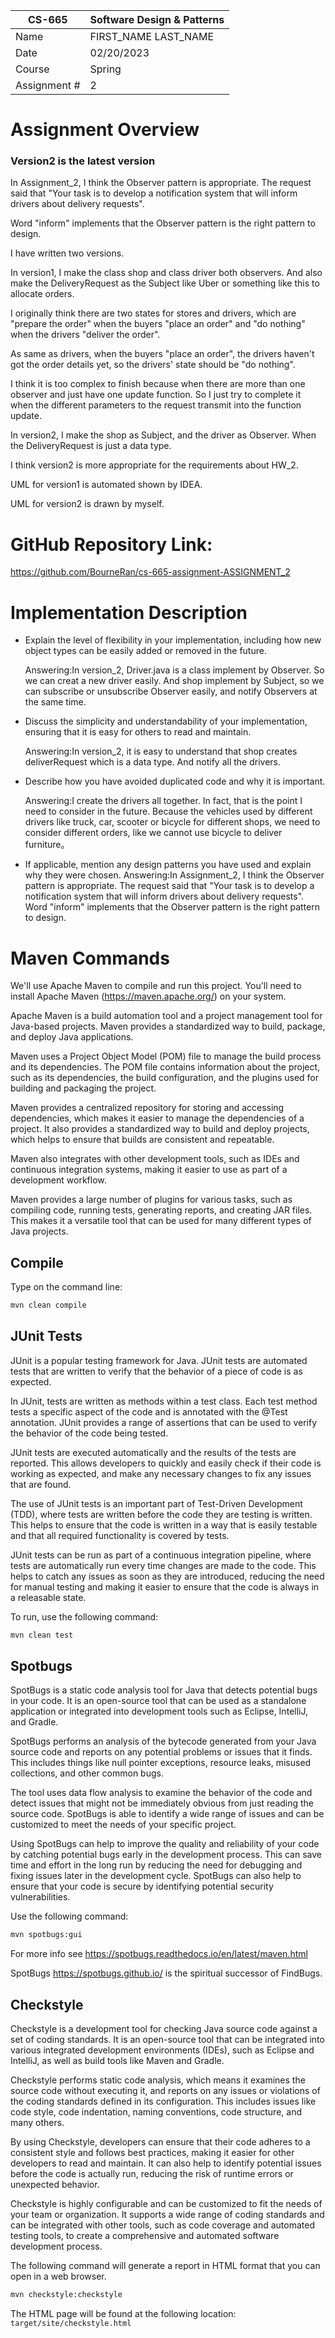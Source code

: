 
| CS-665       | Software Design & Patterns |
|--------------|------------|
| Name         | FIRST_NAME LAST_NAME |
| Date         | 02/20/2023 |
| Course       | Spring     |
| Assignment # | 2          |

# Assignment Overview
### Version2 is the latest version

In Assignment_2, I think the Observer pattern is appropriate.
The request said that "Your task is to develop a
notification system that will inform drivers about delivery requests".

Word "inform" implements that the Observer pattern is the right pattern to design.

I have written two versions.

In version1, I make the class shop and class driver both observers. And also make the DeliveryRequest as the
Subject like Uber or something like this to allocate orders.

I originally think there are two states for stores and drivers, which are "prepare the order"
when the buyers "place an order" and "do nothing" when the drivers "deliver the order".

As same as drivers, when the buyers "place an order", the drivers haven't got the order details yet,
so the drivers' state should be "do nothing".

I think it is too complex to finish because when there are more than one
observer and just have one update function. So I
just try to complete it when the different parameters to the request transmit into the
function update.

In version2, I make the shop as Subject, and the driver as Observer.
When the DeliveryRequest is just a data type.

I think version2 is more appropriate for the requirements about HW_2.

UML for version1 is automated shown by IDEA.

UML for version2 is drawn by myself.


# GitHub Repository Link:
https://github.com/BourneRan/cs-665-assignment-ASSIGNMENT_2

# Implementation Description 

- Explain the level of flexibility in your implementation, including how new object types can
be easily added or removed in the future.

  Answering:In version_2, Driver.java is a class implement by Observer.
So we can creat a new driver easily.
And shop implement by Subject, so we can subscribe or unsubscribe Observer easily, and notify Observers at the same time.


- Discuss the simplicity and understandability of your implementation, ensuring that it is
easy for others to read and maintain.

  Answering:In version_2, it is easy to understand that shop creates deliverRequest which is a data type. And notify all the drivers.


- Describe how you have avoided duplicated code and why it is important.

  Answering:I create the drivers all together. In fact, that is the point I need to consider in the future.
Because the vehicles used by different drivers like truck, car, scooter or bicycle for different shops, we need to consider different orders, like we cannot use bicycle to deliver furniture。



- If applicable, mention any design patterns you have used and explain why they were
chosen.
  Answering:In Assignment_2, I think the Observer pattern is appropriate.
The request said that "Your task is to develop a
notification system that will inform drivers about delivery requests".
Word "inform" implements that the Observer pattern is the right pattern to design.

# Maven Commands

We'll use Apache Maven to compile and run this project. You'll need to install Apache Maven (https://maven.apache.org/) on your system. 

Apache Maven is a build automation tool and a project management tool for Java-based projects. Maven provides a standardized way to build, package, and deploy Java applications.

Maven uses a Project Object Model (POM) file to manage the build process and its dependencies. The POM file contains information about the project, such as its dependencies, the build configuration, and the plugins used for building and packaging the project.

Maven provides a centralized repository for storing and accessing dependencies, which makes it easier to manage the dependencies of a project. It also provides a standardized way to build and deploy projects, which helps to ensure that builds are consistent and repeatable.

Maven also integrates with other development tools, such as IDEs and continuous integration systems, making it easier to use as part of a development workflow.

Maven provides a large number of plugins for various tasks, such as compiling code, running tests, generating reports, and creating JAR files. This makes it a versatile tool that can be used for many different types of Java projects.

## Compile
Type on the command line: 

```bash
mvn clean compile
```



## JUnit Tests
JUnit is a popular testing framework for Java. JUnit tests are automated tests that are written to verify that the behavior of a piece of code is as expected.

In JUnit, tests are written as methods within a test class. Each test method tests a specific aspect of the code and is annotated with the @Test annotation. JUnit provides a range of assertions that can be used to verify the behavior of the code being tested.

JUnit tests are executed automatically and the results of the tests are reported. This allows developers to quickly and easily check if their code is working as expected, and make any necessary changes to fix any issues that are found.

The use of JUnit tests is an important part of Test-Driven Development (TDD), where tests are written before the code they are testing is written. This helps to ensure that the code is written in a way that is easily testable and that all required functionality is covered by tests.

JUnit tests can be run as part of a continuous integration pipeline, where tests are automatically run every time changes are made to the code. This helps to catch any issues as soon as they are introduced, reducing the need for manual testing and making it easier to ensure that the code is always in a releasable state.

To run, use the following command:
```bash
mvn clean test
```


## Spotbugs 

SpotBugs is a static code analysis tool for Java that detects potential bugs in your code. It is an open-source tool that can be used as a standalone application or integrated into development tools such as Eclipse, IntelliJ, and Gradle.

SpotBugs performs an analysis of the bytecode generated from your Java source code and reports on any potential problems or issues that it finds. This includes things like null pointer exceptions, resource leaks, misused collections, and other common bugs.

The tool uses data flow analysis to examine the behavior of the code and detect issues that might not be immediately obvious from just reading the source code. SpotBugs is able to identify a wide range of issues and can be customized to meet the needs of your specific project.

Using SpotBugs can help to improve the quality and reliability of your code by catching potential bugs early in the development process. This can save time and effort in the long run by reducing the need for debugging and fixing issues later in the development cycle. SpotBugs can also help to ensure that your code is secure by identifying potential security vulnerabilities.

Use the following command:

```bash
mvn spotbugs:gui 
```

For more info see 
https://spotbugs.readthedocs.io/en/latest/maven.html

SpotBugs https://spotbugs.github.io/ is the spiritual successor of FindBugs.


## Checkstyle 

Checkstyle is a development tool for checking Java source code against a set of coding standards. It is an open-source tool that can be integrated into various integrated development environments (IDEs), such as Eclipse and IntelliJ, as well as build tools like Maven and Gradle.

Checkstyle performs static code analysis, which means it examines the source code without executing it, and reports on any issues or violations of the coding standards defined in its configuration. This includes issues like code style, code indentation, naming conventions, code structure, and many others.

By using Checkstyle, developers can ensure that their code adheres to a consistent style and follows best practices, making it easier for other developers to read and maintain. It can also help to identify potential issues before the code is actually run, reducing the risk of runtime errors or unexpected behavior.

Checkstyle is highly configurable and can be customized to fit the needs of your team or organization. It supports a wide range of coding standards and can be integrated with other tools, such as code coverage and automated testing tools, to create a comprehensive and automated software development process.

The following command will generate a report in HTML format that you can open in a web browser. 

```bash
mvn checkstyle:checkstyle
```

The HTML page will be found at the following location:
`target/site/checkstyle.html`




